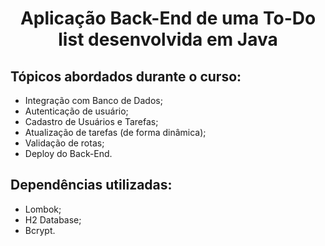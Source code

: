 <div align="center">
<h1>Aplicação Back-End de uma To-Do list desenvolvida em Java</h1>
</div>

## Tópicos abordados durante o curso:
* Integração com Banco de Dados;
* Autenticação de usuário;
* Cadastro de Usuários e Tarefas;
* Atualização de tarefas (de forma dinâmica);
* Validação de rotas;
* Deploy do Back-End.

## Dependências utilizadas:
* Lombok;
* H2 Database;
* Bcrypt.

